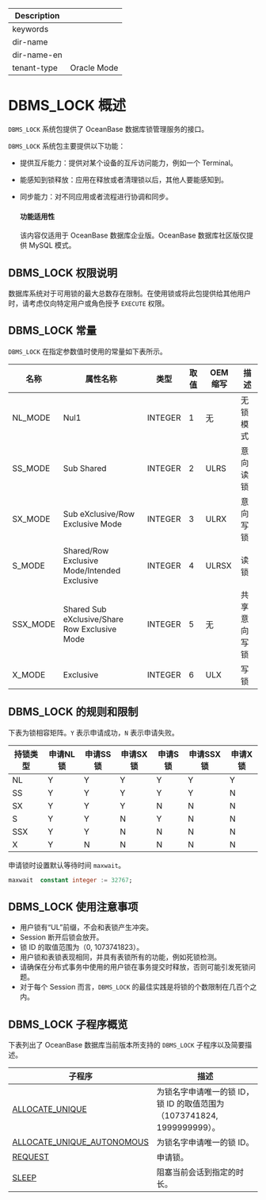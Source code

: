 | Description   |                 |
|---------------|-----------------|
| keywords      |                 |
| dir-name      |                 |
| dir-name-en   |                 |
| tenant-type   | Oracle Mode     |


# DBMS_LOCK 概述 

`DBMS_LOCK` 系统包提供了 OceanBase 数据库锁管理服务的接口。

`DBMS_LOCK` 系统包主要提供以下功能：

* 提供互斥能力：提供对某个设备的互斥访问能力，例如一个 Terminal。
* 能感知到锁释放：应用在释放或者清理锁以后，其他人要能感知到。
* 同步能力：对不同应用或者流程进行协调和同步。

  <main id="notice" >
    <h4>功能适用性</h4>
    <p>该内容仅适用于 OceanBase 数据库企业版。OceanBase 数据库社区版仅提供 MySQL 模式。</p>
  </main>

## DBMS_LOCK 权限说明 

数据库系统对于可用锁的最大总数存在限制。在使用锁或将此包提供给其他用户时，请考虑仅向特定用户或角色授予 `EXECUTE` 权限。

## DBMS_LOCK 常量

`DBMS_LOCK` 在指定参数值时使用的常量如下表所示。

|  名称  |  属性名称  | 类型 | 取值 | OEM 缩写 | 描述 |
|--------|-----------|-------|-------|-------|-------|
| NL_MODE | Nul1 | INTEGER |1| 无 | 无锁模式 |
| SS_MODE | Sub Shared | INTEGER |2|ULRS| 意向读锁|
| SX_MODE | Sub eXclusive/Row Exclusive Mode| INTEGER |3|ULRX|意向写锁|
| S_MODE  | Shared/Row Exclusive Mode/Intended Exclusive| INTEGER|4|ULRSX|读锁|
| SSX_MODE | Shared Sub eXclusive/Share Row Exclusive Mode| INTEGER |5| 无|共享意向写锁|
| X_MODE| Exclusive |INTEGER|6|ULX|写锁|

## DBMS_LOCK 的规则和限制

下表为锁相容矩阵。`Y` 表示申请成功，`N` 表示申请失败。

| **持锁类型** | **申请NL锁** | **申请SS锁** | **申请SX锁** | **申请S锁** | **申请SSX锁** | **申请X锁** |
| --- | --- | --- | --- | --- | --- | --- |
| NL | Y | Y | Y | Y | Y | Y |
| SS | Y | Y | Y | Y | Y | N |
| SX | Y | Y | Y | N | N | N |
| S | Y | Y | N | Y | N | N |
| SSX | Y | Y | N | N | N | N |
| X | Y | N | N | N | N | N |

申请锁时设置默认等待时间 `maxwait`。

```sql
maxwait  constant integer := 32767;
```

## DBMS_LOCK 使用注意事项

* 用户锁有“UL”前缀，不会和表锁产生冲突。
* Session 断开后锁会放开。
* 锁 ID 的取值范围为（0, 1073741823）。
* 用户锁和表锁表现相同，并具有表锁所有的功能，例如死锁检测。
* 请确保在分布式事务中使用的用户锁在事务提交时释放，否则可能引发死锁问题。
* 对于每个 Session 而言，`DBMS_LOCK` 的最佳实践是将锁的个数限制在几百个之内。

## DBMS_LOCK 子程序概览 

下表列出了 OceanBase 数据库当前版本所支持的 `DBMS_LOCK` 子程序以及简要描述。

|                       **子程序**                      |    **描述**     |
|------------------------------------------------------|---------------|
| [ALLOCATE_UNIQUE](110.allocate-unique-of-oracle-mode.md) |为锁名字申请唯一的锁 ID，锁 ID 的取值范围为（1073741824, 1999999999）。|
| [ALLOCATE_UNIQUE_AUTONOMOUS](120.allocate-unique-autonomous-of-oracle-mode.md) |为锁名字申请唯一的锁 ID。|
| [REQUEST](150.request-of-oracle-mode.md) | 申请锁。 |
| [SLEEP](../9400.dbms-lock-oracle/200.sleep-oracle.md) | 阻塞当前会话到指定的时长。 |




